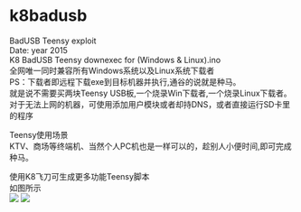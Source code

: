 # k8badusb
BadUSB Teensy exploit<br>
Date: year 2015<br>
K8 BadUSB Teensy downexec for (Windows & Linux).ino<br>
全网唯一同时兼容所有Windows系统以及Linux系统下载者<br>
PS：下载者即远程下载exe到目标机器并执行,通谷的说就是种马。<br>
就是说不需要买两块Teensy USB板,一个烧录Win下载者,一个烧录Linux下载者。<br>
对于无法上网的机器，可使用添加用户模块或者却持DNS，或者直接运行SD卡里的程序<br>

Teensy使用场景<br>
KTV、商场等终端机、当然个人PC机也是一样可以的，趁别人小便时间,即可完成种马。<br>

使用K8飞刀可生成更多功能Teensy脚本<br>
如图所示<br>
<img src="https://github.com/k8gege/k8badusb/blob/master/k8teeny2.PNG">
<img src="https://github.com/k8gege/k8badusb/blob/master/k8teeny.PNG">
